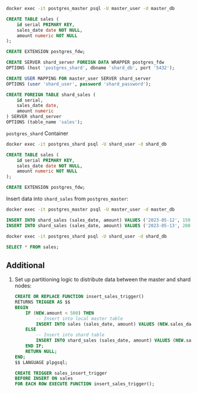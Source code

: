 

```sh
docker exec -it postgres_master psql -U master_user -d master_db
```

```sql
CREATE TABLE sales (
    id serial PRIMARY KEY,
    sales_date date NOT NULL,
    amount numeric NOT NULL
);

CREATE EXTENSION postgres_fdw;
```


```sql
CREATE SERVER shard_server FOREIGN DATA WRAPPER postgres_fdw
OPTIONS (host 'postgres_shard', dbname 'shard_db', port '5432');

CREATE USER MAPPING FOR master_user SERVER shard_server
OPTIONS (user 'shard_user', password 'shard_password');
```


```sql
CREATE FOREIGN TABLE shard_sales (
    id serial,
    sales_date date,
    amount numeric
) SERVER shard_server
OPTIONS (table_name 'sales');
```

`postgres_shard` Container

```sh
docker exec -it postgres_shard psql -U shard_user -d shard_db
```



```sql
CREATE TABLE sales (
    id serial PRIMARY KEY,
    sales_date date NOT NULL,
    amount numeric NOT NULL
);

CREATE EXTENSION postgres_fdw;
```


 Insert data into `shard_sales` from `postgres_master`:

```sh
docker exec -it postgres_master psql -U master_user -d master_db
```



```sql
INSERT INTO shard_sales (sales_date, amount) VALUES ('2023-05-12', 150.00);
INSERT INTO shard_sales (sales_date, amount) VALUES ('2023-05-13', 200.00);
```


```sh
docker exec -it postgres_shard psql -U shard_user -d shard_db
```



```sql
SELECT * FROM sales;
```


## Additional 
1. Set up partitioning logic to distribute data between the master and shard nodes:

   ```sql
   CREATE OR REPLACE FUNCTION insert_sales_trigger()
   RETURNS TRIGGER AS $$
   BEGIN
       IF (NEW.amount < 500) THEN
           -- Insert into local master table
           INSERT INTO sales (sales_date, amount) VALUES (NEW.sales_date, NEW.amount);
       ELSE
           -- Insert into shard table
           INSERT INTO shard_sales (sales_date, amount) VALUES (NEW.sales_date, NEW.amount);
       END IF;
       RETURN NULL;
   END;
   $$ LANGUAGE plpgsql;

   CREATE TRIGGER sales_insert_trigger
   BEFORE INSERT ON sales
   FOR EACH ROW EXECUTE FUNCTION insert_sales_trigger();
   ```